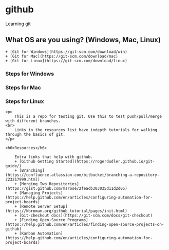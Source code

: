 # github
Learning git

<h2>What OS are you using? (Windows, Mac, Linux)</h2>

	+ [Git for Windows](https://git-scm.com/download/win)
	+ [Git for Mac](https://git-scm.com/download/mac)
	+ [Git for Linux](https://git-scm.com/download/linux)

<h3>Steps for Windows</h3>

<h3>Steps for Mac</h3>

<h3>Steps for Linux</h3>

	<p>
  		This is a repo for testing git. Use this to test push/pull/merge with different branches.
	<br>
  		Links in the resources list have indepth tutorials for walking through the basics of git.
	</p>

	<h6>Resources</h6>

		Extra links that help with github.
		+ [Github Getting Started](https://rogerdudler.github.io/git-guide/)
		+ [Branching](https://confluence.atlassian.com/bitbucket/branching-a-repository-223217999.html)
		+ [Merging Two Repositories](https://gist.github.com/msrose/2feacb303035d11d2d05)
		+ [Managing Projects](https://help.github.com/en/articles/configuring-automation-for-project-boards)
		+ [Remote Server Setup](https://kbroman.org/github_tutorial/pages/init.html)
		+ [Git-checkout docs](https://git-scm.com/docs/git-checkout)
		+ [Finding Open-Source Programs](https://help.github.com/en/articles/finding-open-source-projects-on-github)
		+ [Kanban Automation](https://help.github.com/en/articles/configuring-automation-for-project-boards)


